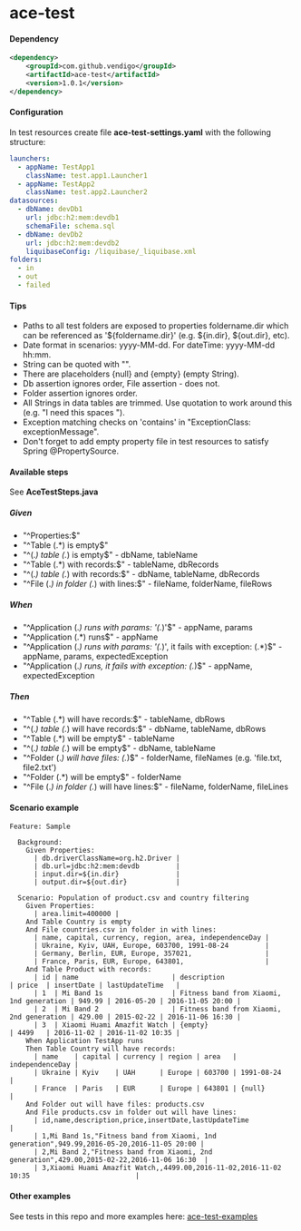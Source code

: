 # ace-test

#### Dependency

```xml
<dependency>
    <groupId>com.github.vendigo</groupId>
    <artifactId>ace-test</artifactId>
    <version>1.0.1</version>
</dependency>
```

#### Configuration

In test resources create file **ace-test-settings.yaml** with the following structure:

```yaml
launchers:
  - appName: TestApp1
    className: test.app1.Launcher1
  - appName: TestApp2
    className: test.app2.Launcher2
datasources:
  - dbName: devDb1
    url: jdbc:h2:mem:devdb1
    schemaFile: schema.sql
  - dbName: devDb2
    url: jdbc:h2:mem:devdb2
    liquibaseConfig: /liquibase/_liquibase.xml
folders:
  - in
  - out
  - failed
```

#### Tips

* Paths to all test folders are exposed to properties foldername.dir which can be referenced as '${foldername.dir}'
(e.g. ${in.dir}, ${out.dir}, etc).
* Date format in scenarios: yyyy-MM-dd. For dateTime: yyyy-MM-dd hh:mm.
* String can be quoted with "".
* There are placeholders {null} and {empty} (empty String).
* Db assertion ignores order, File assertion - does not.
* Folder assertion ignores order.
* All Strings in data tables are trimmed. Use quotation to work around this (e.g. "I need this spaces   ").
* Exception matching checks on 'contains' in "ExceptionClass: exceptionMessage".
* Don't forget to add empty property file in test resources to satisfy Spring @PropertySource.

#### Available steps

See **AceTestSteps.java**

##### Given

* "^Properties:$"
* "^Table (.*) is empty$"
* "^(.*) table (.*) is empty$" - dbName, tableName
* "^Table (.*) with records:$" - tableName, dbRecords
* "^(.*) table (.*) with records:$" - dbName, tableName, dbRecords
* "^File (.*) in folder (.*) with lines:$"  - fileName, folderName, fileRows

##### When

* "^Application (.*) runs with params: '(.*)'$" - appName, params
* "^Application (.*) runs$" - appName
* "^Application (.*) runs with params: '(.*)', it fails with exception: (.*)$" - appName, params, expectedException
* "^Application (.*) runs, it fails with exception: (.*)$" - appName, expectedException

##### Then

* "^Table (.*) will have records:$" - tableName, dbRows
* "^(.*) table (.*) will have records:$" - dbName, tableName, dbRows
* "^Table (.*) will be empty$" - tableName
* "^(.*) table (.*) will be empty$" - dbName, tableName
* "^Folder (.*) will have files: (.*)$" - folderName, fileNames (e.g. 'file.txt, file2.txt')
* "^Folder (.*) will be empty$" - folderName
* "^File (.*) in folder (.*) will have lines:$" - fileName, folderName, fileLines

#### Scenario example

```cucumber
Feature: Sample

  Background:
    Given Properties:
      | db.driverClassName=org.h2.Driver |
      | db.url=jdbc:h2:mem:devdb         |
      | input.dir=${in.dir}              |
      | output.dir=${out.dir}            |

  Scenario: Population of product.csv and country filtering
    Given Properties:
      | area.limit=400000 |
    And Table Country is empty
    And File countries.csv in folder in with lines:
      | name, capital, currency, region, area, independenceDay |
      | Ukraine, Kyiv, UAH, Europe, 603700, 1991-08-24         |
      | Germany, Berlin, EUR, Europe, 357021,                  |
      | France, Paris, EUR, Europe, 643801,                    |
    And Table Product with records:
      | id | name                       | description                              | price  | insertDate | lastUpdateTime   |
      | 1  | Mi Band 1s                 | Fitness band from Xiaomi, 1nd generation | 949.99 | 2016-05-20 | 2016-11-05 20:00 |
      | 2  | Mi Band 2                  | Fitness band from Xiaomi, 2nd generation | 429.00 | 2015-02-22 | 2016-11-06 16:30 |
      | 3  | Xiaomi Huami Amazfit Watch | {empty}                                  | 4499   | 2016-11-02 | 2016-11-02 10:35 |
    When Application TestApp runs
    Then Table Country will have records:
      | name    | capital | currency | region | area   | independenceDay |
      | Ukraine | Kyiv    | UAH      | Europe | 603700 | 1991-08-24      |
      | France  | Paris   | EUR      | Europe | 643801 | {null}          |
    And Folder out will have files: products.csv
    And File products.csv in folder out will have lines:
      | id,name,description,price,insertDate,lastUpdateTime                                        |
      | 1,Mi Band 1s,"Fitness band from Xiaomi, 1nd generation",949.99,2016-05-20,2016-11-05 20:00 |
      | 2,Mi Band 2,"Fitness band from Xiaomi, 2nd generation",429.00,2015-02-22,2016-11-06 16:30  |
      | 3,Xiaomi Huami Amazfit Watch,,4499.00,2016-11-02,2016-11-02 10:35                          |
```

#### Other examples

See tests in this repo and more examples here: [ace-test-examples](https://github.com/vendigo/ace-test-examples)